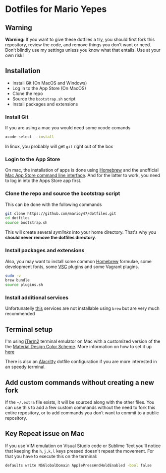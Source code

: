# Dotfiles for Mario Yepes

## Warning

**Warning:** If you want to give these dotfiles a try, you should first fork this repository, review the code, and remove things you don’t want or need. Don’t blindly use my settings unless you know what that entails. Use at your own risk!

## Installation

- Install Git (On MacOS and Windows)
- Log in to the App Store (On MacOS)
- Clone the repo
- Source the `bootstrap.sh` script
- Install packages and extensions

### Install Git

If you are using a mac you would need some xcode comands

```bash
xcode-select --install
```

In linux, you probably will get `git` right out of the box

### Login to the App Store

On mac, the installation of apps is done using [Homebrew](https://brew.sh/) and the unofficial [Mac App Store command line interface](https://github.com/mas-cli/mas). And for the latter to work, you need to log in into the Apps Store app first.

### Clone the repo and source the bootstrap script

This can be done with the following commands

```bash
git clone https://github.com/marioy47/dotfiles.git
cd dotfiles
source bootstrap.sh
```

This will create several _symlinks_ into your home directory. That's why you **should never remove the dotfiles directory**.

### Install packages and extensions

Also, you may want to install some common [Homebrew](http://brew.sh/) formulae, some development fonts, some [VSC](https://code.visualstudio.com) plugins and some Vagrant plugins.

```bash
sudo -v
brew bundle
source plugins.sh
```

### Install additional services

Unfortunatelly [this](http://www.gingerbeardman.com/services/) services are not installable using `brew` but are very much recommended

## Terminal setup

I'm using [iTerm2](https://www.iterm2.com) terminal emulator on Mac with a customized version of the the [Material Design Color Scheme](https://github.com/MartinSeeler/iterm2-material-design). More information on how to set it up [here](http://iterm2colorschemes.com/)

There is also an [Alacritty](https://github.com/alacritty/alacritty/) dotfile configuration if you are more interested in an speedy terminal.

## Add custom commands without creating a new fork

If the `~/.extra` file exists, it will be sourced along with the other files. You can use this to add a few custom commands without the need to fork this entire repository, or to add commands you don’t want to commit to a public repository.

## Key Repeat issue on Mac

If you use VIM emulation on Visual Studio code or Sublime Text you'll notice that keeping the `h,j,k,l` keys pressed doesn't repeat the movement. For that you have to execute this on the terminal:

```bash
defaults write NSGlobalDomain ApplePressAndHoldEnabled -bool false
```
